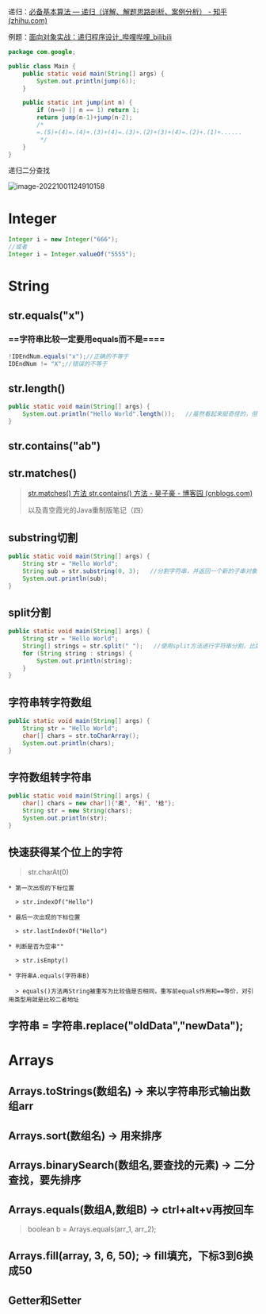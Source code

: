 递归：[必备基本算法 — 递归（详解、解题思路剖析、案例分析） - 知乎 (zhihu.com)](https://zhuanlan.zhihu.com/p/338302261)

例题：[面向对象实战：递归程序设计_哔哩哔哩_bilibili](https://www.bilibili.com/video/BV1YP4y1o75f/?p=70&spm_id_from=pageDriver&vd_source=5322c4cb2cc6b441eeb5b161fd4f2ce6)

```java
package com.google;

public class Main {
    public static void main(String[] args) {
        System.out.println(jump(6));
    }

    public static int jump(int n) {
        if (n==0 || n == 1) return 1;
        return jump(n-1)+jump(n-2);
        /*
        =.(5)+(4)=.(4)+.(3)+(4)=.(3)+.(2)+(3)+(4)=.(2)+.(1)+......
         */
    }
}
```

递归二分查找

![image-20221001124910158](C:\Users\84185\AppData\Roaming\Typora\typora-user-images\image-20221001124910158.png)

# Integer

```java
Integer i = new Integer("666");
//或者
Integer i = Integer.valueOf("5555");
```

# String

## str.equals("x")

### ==字符串比较一定要用equals而不是\=\===

```java
!IDEndNum.equals("x");//正确的不等于
IDEndNum != "X";//错误的不等于
```

## str.length()

```java
public static void main(String[] args) {
    System.out.println("Hello World".length());   //虽然看起来挺奇怪的，但是确实支持这种写法
}
```

## str.contains("ab")

## str.matches()

> [str.matches() 方法 str.contains() 方法 - 昊子豪 - 博客园 (cnblogs.com)](https://www.cnblogs.com/haozihao/p/15431057.html)
>
> 以及青空霞光的Java重制版笔记（四）

## substring切割 

```java
public static void main(String[] args) {
    String str = "Hello World";
    String sub = str.substring(0, 3);   //分割字符串，并返回一个新的子串对象
    System.out.println(sub);
}
```

## split分割

```java
public static void main(String[] args) {
    String str = "Hello World";
    String[] strings = str.split(" ");   //使用split方法进行字符串分割，比如这里就是通过空格分隔，得到一个字符串数组
    for (String string : strings) {
        System.out.println(string);
    }
}
```

## 字符串转字符数组

```java
public static void main(String[] args) {
    String str = "Hello World";
    char[] chars = str.toCharArray();
    System.out.println(chars);
}
```

## 字符数组转字符串

```java
public static void main(String[] args) {
    char[] chars = new char[]{'奥', '利', '给'};
    String str = new String(chars);
    System.out.println(str);
}
```

## 快速获得某个位上的字符

> str.charAt(0)


    * 第一次出现的下标位置
    
      > str.indexOf("Hello")
      
    * 最后一次出现的下标位置
    
      > str.lastIndexOf("Hello")
      
    * 判断是否为空串""
    
      > str.isEmpty()
      
    * 字符串A.equals(字符串B)
    
      > equals()方法再String被重写为比较值是否相同，重写前equals作用和==等价，对引用类型用就是比较二者地址

## 字符串 = 字符串.replace("oldData","newData");



# Arrays

## Arrays.toStrings(数组名) -> 来以字符串形式输出数组arr

## Arrays.sort(数组名) -> 用来排序

## Arrays.binarySearch(数组名,要查找的元素) -> 二分查找，要先排序

## Arrays.equals(数组A,数组B) -> ctrl+alt+v再按回车

>  boolean b = Arrays.equals(arr_1, arr_2);

## Arrays.fill(array, 3, 6, 50); -> fill填充，下标3到6换成50

## Getter和Setter

